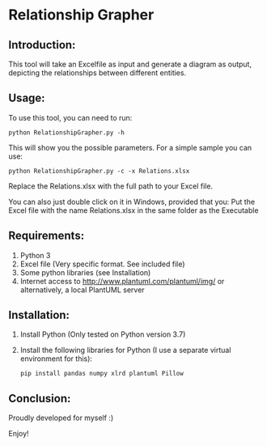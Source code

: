 # Relationship Grapher

## Introduction:
This tool will take an Excelfile as input and generate a diagram as output, depicting the relationships between different entities.

## Usage:
To use this tool, you can need to run:

    python RelationshipGrapher.py -h

This will show you the possible parameters. For a simple sample you can use:

    python RelationshipGrapher.py -c -x Relations.xlsx

Replace the Relations.xlsx with the full path to your Excel file.

You can also just double click on it in Windows, provided that you:
Put the Excel file with the name Relations.xlsx in the same folder as the Executable 

## Requirements:
1. Python 3
2. Excel file (Very specific format. See included file)
3. Some python libraries (see Installation)
4. Internet access to http://www.plantuml.com/plantuml/img/ or alternatively, a local PlantUML server

## Installation:
1. Install Python (Only tested on Python version 3.7)
2. Install the following libraries for Python (I use a separate virtual environment for this):

	```pip install pandas numpy xlrd plantuml Pillow```

## Conclusion:
Proudly developed for myself :) 

Enjoy!
